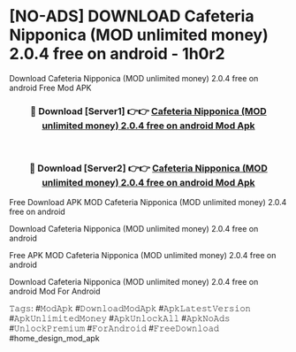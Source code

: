 # [NO-ADS] DOWNLOAD Cafeteria Nipponica (MOD unlimited money) 2.0.4 free on android - 1h0r2
Download Cafeteria Nipponica (MOD unlimited money) 2.0.4 free on android Free Mod APK

<div align="center">
<h3>🔴 Download [Server1] 👉👉 <a href="https://apk-comot.site?title=Cafeteria_Nipponica_(MOD_unlimited_money)_2.0.4_free_on_android">Cafeteria Nipponica (MOD unlimited money) 2.0.4 free on android Mod Apk</a></h3><br>

<h3>🔴 Download [Server2] 👉👉 <a href="https://apk-comot.site?title=Cafeteria_Nipponica_(MOD_unlimited_money)_2.0.4_free_on_android">Cafeteria Nipponica (MOD unlimited money) 2.0.4 free on android Mod Apk</a></h3>
</div>


Free Download APK MOD Cafeteria Nipponica (MOD unlimited money) 2.0.4 free on android

Download Cafeteria Nipponica (MOD unlimited money) 2.0.4 free on android 

Free APK MOD Cafeteria Nipponica (MOD unlimited money) 2.0.4 free on android 

Download Cafeteria Nipponica (MOD unlimited money) 2.0.4 free on android Mod For Android

𝚃𝚊𝚐𝚜: #𝙼𝚘𝚍𝙰𝚙𝚔 #𝙳𝚘𝚠𝚗𝚕𝚘𝚊𝚍𝙼𝚘𝚍𝙰𝚙𝚔 #𝙰𝚙𝚔𝙻𝚊𝚝𝚎𝚜𝚝𝚅𝚎𝚛𝚜𝚒𝚘𝚗 #𝙰𝚙𝚔𝚄𝚗𝚕𝚒𝚖𝚒𝚝𝚎𝚍𝙼𝚘𝚗𝚎𝚢 #𝙰𝚙𝚔𝚄𝚗𝚕𝚘𝚌𝚔𝙰𝚕𝚕 #𝙰𝚙𝚔𝙽𝚘𝙰𝚍𝚜 #𝚄𝚗𝚕𝚘𝚌𝚔𝙿𝚛𝚎𝚖𝚒𝚞𝚖 #𝙵𝚘𝚛𝙰𝚗𝚍𝚛𝚘𝚒𝚍 #𝙵𝚛𝚎𝚎𝙳𝚘𝚠𝚗𝚕𝚘𝚊𝚍 #home_design_mod_apk